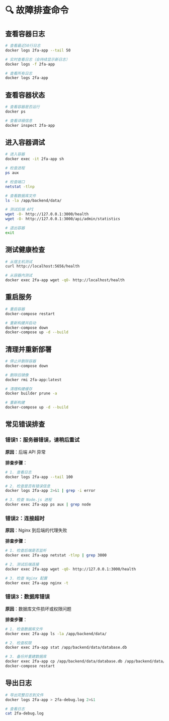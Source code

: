 # 🔍 故障排查命令

## 查看容器日志

```bash
# 查看最近50行日志
docker logs 2fa-app --tail 50

# 实时查看日志（会持续显示新日志）
docker logs -f 2fa-app

# 查看所有日志
docker logs 2fa-app
```

## 查看容器状态

```bash
# 查看容器是否运行
docker ps

# 查看详细信息
docker inspect 2fa-app
```

## 进入容器调试

```bash
# 进入容器
docker exec -it 2fa-app sh

# 检查进程
ps aux

# 检查端口
netstat -tlnp

# 查看数据库文件
ls -la /app/backend/data/

# 测试后端 API
wget -O- http://127.0.0.1:3000/health
wget -O- http://127.0.0.1:3000/api/admin/statistics

# 退出容器
exit
```

## 测试健康检查

```bash
# 从宿主机测试
curl http://localhost:5656/health

# 从容器内测试
docker exec 2fa-app wget -qO- http://localhost/health
```

## 重启服务

```bash
# 重启容器
docker-compose restart

# 重新构建并启动
docker-compose down
docker-compose up -d --build
```

## 清理并重新部署

```bash
# 停止并删除容器
docker-compose down

# 删除旧镜像
docker rmi 2fa-app:latest

# 清理构建缓存
docker builder prune -a

# 重新构建
docker-compose up -d --build
```

## 常见错误排查

### 错误1：服务器错误，请稍后重试

**原因**：后端 API 异常

**排查步骤**：
```bash
# 1. 查看日志
docker logs 2fa-app --tail 100

# 2. 检查是否有错误信息
docker logs 2fa-app 2>&1 | grep -i error

# 3. 检查 Node.js 进程
docker exec 2fa-app ps aux | grep node
```

### 错误2：连接超时

**原因**：Nginx 到后端的代理失败

**排查步骤**：
```bash
# 1. 检查后端是否监听
docker exec 2fa-app netstat -tlnp | grep 3000

# 2. 测试后端连接
docker exec 2fa-app wget -qO- http://127.0.0.1:3000/health

# 3. 检查 Nginx 配置
docker exec 2fa-app nginx -t
```

### 错误3：数据库错误

**原因**：数据库文件损坏或权限问题

**排查步骤**：
```bash
# 1. 检查数据库文件
docker exec 2fa-app ls -la /app/backend/data/

# 2. 检查权限
docker exec 2fa-app stat /app/backend/data/database.db

# 3. 备份并重建数据库
docker exec 2fa-app cp /app/backend/data/database.db /app/backend/data/database.db.bak
docker-compose restart
```

## 导出日志

```bash
# 导出完整日志到文件
docker logs 2fa-app > 2fa-debug.log 2>&1

# 查看日志
cat 2fa-debug.log
```

